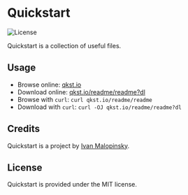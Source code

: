 # Quickstart

![License][license-image]

Quickstart is a collection of useful files.

## Usage

* Browse online: [qkst.io](https://qkst.io)
* Download online: [qkst.io/readme/readme?dl](https://qkst.io/readme/readme?dl)
* Browse with `curl`: `curl qkst.io/readme/readme`
* Download with `curl`: `curl -OJ qkst.io/readme/readme?dl`

## Credits

Quickstart is a project by [Ivan Malopinsky](http://imsky.co).

## License

Quickstart is provided under the MIT license.

<!-- References -->

[license-image]: https://img.shields.io/badge/license-MIT-blue.svg